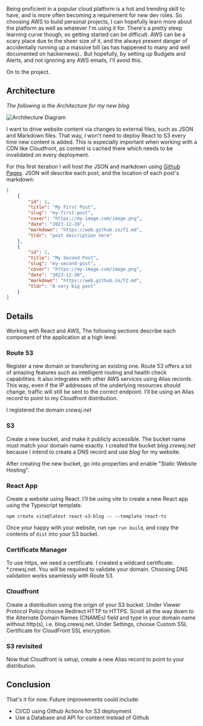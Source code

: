 Being proficient in a popular cloud platform is a hot and trending skill to have, and is more often becoming a requirement for new dev roles. So choosing AWS to build personal projects, I can hopefully learn more about the platform as well as whatever I'm using it for. There's a pretty steep learning curve though, so getting started can be difficult. AWS can be a scary place due to the sheer size of it, and the always present danger of accidentally running up a massive bill (as has happened to many and well documented on hackernews).. But hopefully, by setting up Budgets and Alerts, and not ignoring any AWS emails, I'll avoid this. 

On to the project.

## Architecture

*The following is the Architecture for my new blog*

![Architecture Diagram](https://s3.ap-southeast-2.amazonaws.com/blog.crewsj.net/shared_images/architecture_diagram_01.png "Architecture Diagram")

I want to drive website content via changes to external files, such as JSON and Markdown files. That way, I won't need to deploy React to S3 every time new content is added. This is especially important when working with a CDN like Cloudfront, as content is cached there which needs to be invalidated on every deployment.

For this first iteration I will host the JSON and markdown using [Github Pages](https://pages.github.com/). JSON will describe each post, and the location of each post's markdown:

```json
[
    {
        "id": 1,
        "title": "My First Post",
        "slug": "my-first-post",
        "cover": "https://my-image.com/image.png",
        "date": "2023-12-28",
        "markdown": "https://web.github.io/f1.md",
        "tldr": "post description here"
    },
    {
        "id": 2,
        "title": "My Second Post",
        "slug": "my-second-post",
        "cover": "https://my-image.com/image.png",
        "date": "2023-12-30",
        "markdown": "https://web.github.io/f2.md",
        "tldr": "A very big post"
    }
]
```

## Details
Working with React and AWS, The following sections describe each component of the application at a high level.

### Route 53
Register a new domain or transfering an existing one. Route 53 offers a lot of amazing features such as intelligent routing and health check capabilities. It also integrates with other AWS services using Alias records. This way, even if the IP addresses of the underlying resources should change, traffic will still be sent to the correct endpoint. I'll be using an Alias record to point to my Cloudfront distribution.

I registered the domain *crewsj.net*

### S3
Create a new bucket, and make it publicly accessible. The bucket name must match your domain name exactly. I created the bucket *blog.crewsj.net* because I intend to create a DNS record and use *blog* for my website.

After creating the new bucket, go into properties and enable "Static Website Hosting".


### React App
Create a website using React. I'll be using vite to create a new React app using the Typescript template.

```
npm create vite@latest react-s3-blog -- --template react-ts
```

Once your happy with your website, run ```npm run build```, and copy the contents of ```dist``` into your S3 bucket.


### Certificate Manager
To use https, we need a certificate. I created a wildcard certificate: *.crewsj.net. You will be required to validate your domain. Choosing DNS validation works seamlessly with Route 53.


### Cloudfront
Create a distribution using the origin of your S3 bucket. Under Viewer Protocol Policy choose Redirect HTTP to HTTPS. Scroll all the way down to the Alternate Domain Names (CNAMEs) field and type in your domain name without http(s), i.e. blog.crewsj.net. Under Settings, choose Custom SSL Certificate for CloudFront SSL encryption.

### S3 revisited
Now that Cloudfront is setup, create a new Alias record to point to your distribution.

## Conclusion
That's it for now. Future improvements could include:
 - CI/CD using Github Actions for S3 deployment
 - Use a Database and API for content instead of Github